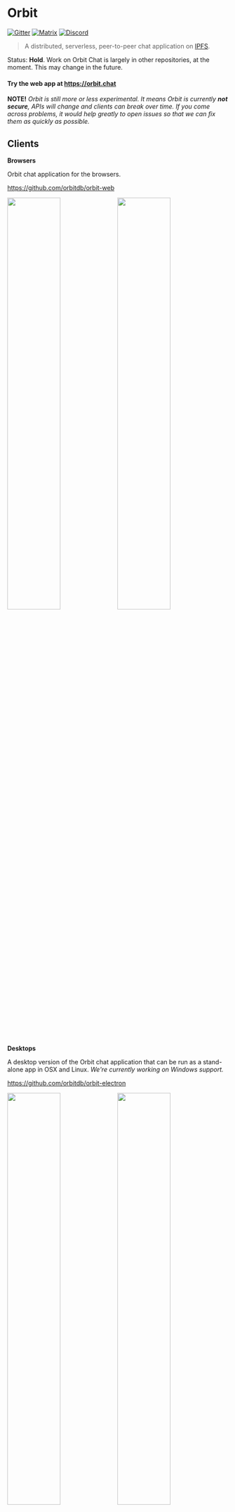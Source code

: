 # Orbit

[![Gitter](https://img.shields.io/gitter/room/nwjs/nw.js.svg)](https://gitter.im/orbitdb/Lobby) [![Matrix](https://img.shields.io/badge/matrix-%23orbitdb%3Apermaweb.io-blue.svg)](https://riot.permaweb.io/#/room/#orbitdb:permaweb.io) [![Discord](https://img.shields.io/discord/475789330380488707?color=blueviolet&label=discord)](https://discord.gg/cscuf5T)

> A distributed, serverless, peer-to-peer chat application on [IPFS](http://ipfs.io).

Status: **Hold**. Work on Orbit Chat is largely in other repositories, at the moment. This may change in the future.

#### Try the web app at https://orbit.chat

**NOTE!** _Orbit is still more or less experimental. It means Orbit is currently **not secure**, APIs will change and clients can break over time. If you come across problems, it would help greatly to open issues so that we can fix them as quickly as possible._

## Clients

**Browsers**

Orbit chat application for the browsers.

https://github.com/orbitdb/orbit-web

<img src="https://raw.githubusercontent.com/orbitdb/orbit-web/master/screenshots/screenshot1.png" width="49%">
<img src="https://raw.githubusercontent.com/orbitdb/orbit-web/master/screenshots/screenshot2.png" width="49%">

**Desktops**

A desktop version of the Orbit chat application that can be run as a stand-alone app in OSX and Linux. *We're currently working on Windows support.*

https://github.com/orbitdb/orbit-electron

<img src="https://github.com/orbitdb/orbit-electron/raw/master/screenshots/orbit-electron-screenshot1.png" width="49%">
<img src="https://github.com/orbitdb/orbit-electron/raw/master/screenshots/orbit-electron-screenshot2.png" width="49%">

**Terminal**

A prototype of a terminal client.

https://github.com/orbitdb/orbit-textui

## Core Library

### orbit-core

Orbit is intended to be embeddable in applications. `orbit-core` is a JavaScript implementation which can be used in Node.js, Browser and Electron applications and on websites.

[orbit-core](https://github.com/orbitdb/orbit-core)

### orbit-db

A serverless, p2p database built on IPFS. Orbit uses `orbit-db` to have a database for each channel in the chat network.

[orbit-db](https://github.com/haadcode/orbit-db)

### js-ipfs

A new peer-to-peer hypermedia protocol. Orbit uses IPFS as its data storage and [libp2p](https://github.com/libp2p/js-libp2p) to handle all the p2p networking.

- [js-ipfs](https://github.com/ipfs/js-ipfs) - IPFS JavaScript implementation
- [go-ipfs](https://github.com/ipfs/go-ipfs) - IPFS Go implementation
- https://github.com/ipfs/ipfs - IPFS on Github
- https://ipfs.io - IPFS Website

## Contributing

We would be happy to accept PRs! If you want to work on something, it'd be good to talk beforehand to make sure nobody else is working on it. You can reach us on [on Gitter](https://gitter.im/orbitdb/Lobby), or in the comments of the [issues section](https://github.com/orbitdb/orbit/issues). At the moment, progress in this particular repo is on hold. PRs are unlikely to be merged, and the issues are a bit stale.

We also have **regular community calls**, which we announce in the issues in [the @orbitdb welcome repository](https://github.com/orbitdb/welcome/issues). Join us!

For specific guidelines for contributing to this repository, check out the [Contributing guide](CONTRIBUTING.md). For more on contributing to OrbitDB in general, take a look at the [@OrbitDB welcome repository](https://github.com/orbitdb/welcome). Please note that all interactions in [@OrbitDB](https://github.com/orbitdb) fall under our [Code of Conduct](CODE_OF_CONDUCT.md).

## License

[MIT](LICENSE) © 2015-2018 Protocol Labs Inc., 2018-2019 Haja Networks Oy
